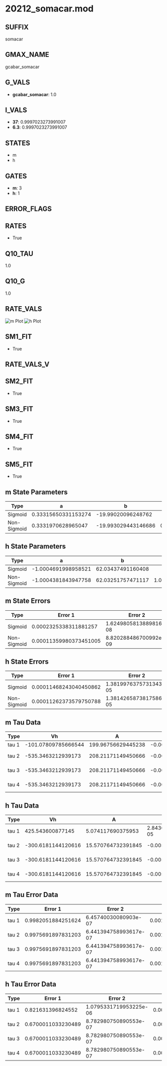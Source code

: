 # 20212_somacar.mod

## SUFFIX

somacar

## GMAX_NAME

gcabar_somacar

## G_VALS

- **gcabar_somacar**: 1.0

## I_VALS

- **37**: 0.9997023273991007
- **6.3**: 0.9997023273991007

## STATES

- m
- h

## GATES

- **m**: 3
- **h**: 1

## ERROR_FLAGS


## RATES

- True

## Q10_TAU

1.0

## Q10_G

1.0

## RATE_VALS

![m Plot](/Users/pbozelos/Dropbox/icg-Chai-Panos/supermodels/output_markdown_files/Ca/20212_somacar.mod/images/m.png)
![h Plot](/Users/pbozelos/Dropbox/icg-Chai-Panos/supermodels/output_markdown_files/Ca/20212_somacar.mod/images/h.png)

## SM1_FIT

- True

## RATE_VALS_V

## SM2_FIT

- True

## SM3_FIT

- True

## SM4_FIT

- True

## SM5_FIT

- True

## m State Parameters

| Type | a | b | c | d |
| --- | --- | --- | --- | --- |
| Sigmoid | 0.33315650331153274 | -19.99020096248762 |
| Non-Sigmoid | 0.3331970628965047 | -19.993029443146686 | 0.9999482483466816 | -3.9946808512766394e-05 |

## h State Parameters

| Type | a | b | c | d |
| --- | --- | --- | --- | --- |
| Sigmoid | -1.0004691998958521 | 62.03437491160408 |
| Non-Sigmoid | -1.0004381843947758 | 62.03251757471117 | 1.000012428469511 | 4.9726951579236115e-06 |

## m State Errors

| Type | Error 1 | Error 2 | Error 3 |
| --- | --- | --- | --- |
| Sigmoid | 0.0002325338311881257 | 1.6249805813889816e-08 | 0.00010281367360053071 |
| Non-Sigmoid | 0.00011359980373451005 | 8.820288486700992e-09 | 5.0227586594894944e-05 |

## h State Errors

| Type | Error 1 | Error 2 | Error 3 |
| --- | --- | --- | --- |
| Sigmoid | 0.00011468243040450862 | 1.3819976375731343e-05 | 0.00010163039621732394 |
| Non-Sigmoid | 0.00011262373579750788 | 1.3814265873817586e-05 | 9.980600212433193e-05 |

## m Tau Data

| Type | Vh | A | b1 | b2 | c1 | c2 | d1 | d2 | e1 | e2 |
| --- | --- | --- | --- | --- | --- | --- | --- | --- | --- | --- |
| tau 1 | -101.07809785666544 | 199.96756629445238 | -0.00013580827202797383 | -0.00014254022012006446 |
| tau 2 | -535.3463212939173 | 208.21171149450666 | -0.00045242555462231396 | -1.088401410423971e-07 | -5.5134388288685665e-06 | -9.130869194719582e-07 |
| tau 3 | -535.3463212939173 | 208.21171149450666 | -0.00045242555462231396 | -1.088401410423971e-07 | 0.0 | -5.5134388288685665e-06 | -9.130869194719582e-07 | 0.0 |
| tau 4 | -535.3463212939173 | 208.21171149450666 | -0.00045242555462231396 | -1.088401410423971e-07 | 0.0 | 0.0 | -5.5134388288685665e-06 | -9.130869194719582e-07 | 0.0 | 0.0 |

## h Tau Data

| Type | Vh | A | b1 | b2 | c1 | c2 | d1 | d2 | e1 | e2 |
| --- | --- | --- | --- | --- | --- | --- | --- | --- | --- | --- |
| tau 1 | 425.543600877145 | 5.074117690375953 | 2.8430814208314296e-05 | 0.017022613770043497 |
| tau 2 | -300.6181144120616 | 15.570764732391845 | -0.00507321682581707 | 2.764154835975195e-05 | 0.005095251297421795 | -5.841145555694236e-06 |
| tau 3 | -300.6181144120616 | 15.570764732391845 | -0.00507321682581707 | 2.764154835975195e-05 | 0.0 | 0.005095251297421795 | -5.841145555694236e-06 | 0.0 |
| tau 4 | -300.6181144120616 | 15.570764732391845 | -0.00507321682581707 | 2.764154835975195e-05 | 0.0 | 0.0 | 0.005095251297421795 | -5.841145555694236e-06 | 0.0 | 0.0 |

## m Tau Error Data

| Type | Error 1 | Error 2 | Error 3 |
| --- | --- | --- | --- |
| tau 1 | 0.9982051884251624 | 6.45740030080903e-07 | 0.001184783429702834 |
| tau 2 | 0.9975691897831203 | 6.441394758993617e-07 | 0.0011840285541911233 |
| tau 3 | 0.9975691897831203 | 6.441394758993617e-07 | 0.0011840285541911233 |
| tau 4 | 0.9975691897831203 | 6.441394758993617e-07 | 0.0011840285541911233 |

## h Tau Error Data

| Type | Error 1 | Error 2 | Error 3 |
| --- | --- | --- | --- |
| tau 1 | 0.821631396824552 | 1.0795331719953225e-06 | 0.0010015717671516438 |
| tau 2 | 0.6700011033230489 | 8.782980750890553e-07 | 0.0008167338683043433 |
| tau 3 | 0.6700011033230489 | 8.782980750890553e-07 | 0.0008167338683043433 |
| tau 4 | 0.6700011033230489 | 8.782980750890553e-07 | 0.0008167338683043433 |


